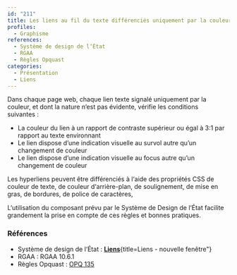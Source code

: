 ```yaml
---
id: "211"
title: Les liens au fil du texte différenciés uniquement par la couleur sont suffisamment contrastés et sont signalés par un autre moyen au survol et au focus.
profiles:
  - Graphisme
references:
  - Système de design de l‘État
  - RGAA
  - Règles Opquast
categories:
  - Présentation
  - Liens
---
```


Dans chaque page web, chaque lien texte signalé uniquement par la couleur, et dont la nature n‘est pas évidente, vérifie les conditions suivantes :
* La couleur du lien à un rapport de contraste supérieur ou égal à 3:1 par rapport au texte environnant
* Le lien dispose d’une indication visuelle au survol autre qu’un changement de couleur
* Le lien dispose d’une indication visuelle au focus autre qu’un changement de couleur

Les hyperliens peuvent être différenciés à l‘aide des propriétés CSS de couleur de texte, de couleur d‘arrière-plan, de soulignement, de mise en gras, de bordures, de police de caractères,

L‘utilisation du composant prévu par le Système de Design de l‘État facilite grandement la prise en compte de ces règles et bonnes pratiques.


### Références

* Système de design de l‘État : [**Liens**](https://www.systeme-de-design.gouv.fr/elements-d-interface/composants/liens){title=Liens - nouvelle fenêtre"}
* RGAA : RGAA 10.6.1
* Règles Opquast : [OPQ 135](https://checklists.opquast.com/fr/assurance-qualite-web/les-liens-sont-visuellement-differencies-du-reste-du-contenu)
